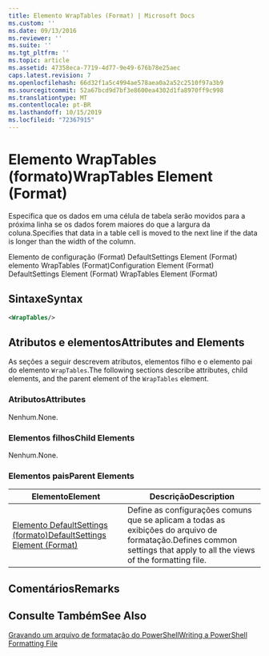 ```yaml
---
title: Elemento WrapTables (Format) | Microsoft Docs
ms.custom: ''
ms.date: 09/13/2016
ms.reviewer: ''
ms.suite: ''
ms.tgt_pltfrm: ''
ms.topic: article
ms.assetid: 47358eca-7719-4d77-9e49-676b78e25aec
caps.latest.revision: 7
ms.openlocfilehash: 66d32f1a5c4994ae578aea0a2a52c2510f97a3b9
ms.sourcegitcommit: 52a67bcd9d7bf3e8600ea4302d1fa8970ff9c998
ms.translationtype: MT
ms.contentlocale: pt-BR
ms.lasthandoff: 10/15/2019
ms.locfileid: "72367915"
---
```

# <a name="wraptables-element-format"></a><span data-ttu-id="fa06e-102">Elemento WrapTables (formato)</span><span class="sxs-lookup"><span data-stu-id="fa06e-102">WrapTables Element (Format)</span></span>

<span data-ttu-id="fa06e-103">Especifica que os dados em uma célula de tabela serão movidos para a próxima linha se os dados forem maiores do que a largura da coluna.</span><span class="sxs-lookup"><span data-stu-id="fa06e-103">Specifies that data in a table cell is moved to the next line if the data is longer than the width of the column.</span></span>

<span data-ttu-id="fa06e-104">Elemento de configuração (Format) DefaultSettings Element (Format) elemento WrapTables (Format)</span><span class="sxs-lookup"><span data-stu-id="fa06e-104">Configuration Element (Format) DefaultSettings Element (Format) WrapTables Element (Format)</span></span>

## <a name="syntax"></a><span data-ttu-id="fa06e-105">Sintaxe</span><span class="sxs-lookup"><span data-stu-id="fa06e-105">Syntax</span></span>

```xml
<WrapTables/>
```

## <a name="attributes-and-elements"></a><span data-ttu-id="fa06e-106">Atributos e elementos</span><span class="sxs-lookup"><span data-stu-id="fa06e-106">Attributes and Elements</span></span>

<span data-ttu-id="fa06e-107">As seções a seguir descrevem atributos, elementos filho e o elemento pai do elemento `WrapTables`.</span><span class="sxs-lookup"><span data-stu-id="fa06e-107">The following sections describe attributes, child elements, and the parent element of the `WrapTables` element.</span></span>

### <a name="attributes"></a><span data-ttu-id="fa06e-108">Atributos</span><span class="sxs-lookup"><span data-stu-id="fa06e-108">Attributes</span></span>

<span data-ttu-id="fa06e-109">Nenhum.</span><span class="sxs-lookup"><span data-stu-id="fa06e-109">None.</span></span>

### <a name="child-elements"></a><span data-ttu-id="fa06e-110">Elementos filhos</span><span class="sxs-lookup"><span data-stu-id="fa06e-110">Child Elements</span></span>

<span data-ttu-id="fa06e-111">Nenhum.</span><span class="sxs-lookup"><span data-stu-id="fa06e-111">None.</span></span>

### <a name="parent-elements"></a><span data-ttu-id="fa06e-112">Elementos pais</span><span class="sxs-lookup"><span data-stu-id="fa06e-112">Parent Elements</span></span>

|<span data-ttu-id="fa06e-113">Elemento</span><span class="sxs-lookup"><span data-stu-id="fa06e-113">Element</span></span>|<span data-ttu-id="fa06e-114">Descrição</span><span class="sxs-lookup"><span data-stu-id="fa06e-114">Description</span></span>|
|-------------|-----------------|
|[<span data-ttu-id="fa06e-115">Elemento DefaultSettings (formato)</span><span class="sxs-lookup"><span data-stu-id="fa06e-115">DefaultSettings Element (Format)</span></span>](./defaultsettings-element-format.md)|<span data-ttu-id="fa06e-116">Define as configurações comuns que se aplicam a todas as exibições do arquivo de formatação.</span><span class="sxs-lookup"><span data-stu-id="fa06e-116">Defines common settings that apply to all the views of the formatting file.</span></span>|

## <a name="remarks"></a><span data-ttu-id="fa06e-117">Comentários</span><span class="sxs-lookup"><span data-stu-id="fa06e-117">Remarks</span></span>

## <a name="see-also"></a><span data-ttu-id="fa06e-118">Consulte Também</span><span class="sxs-lookup"><span data-stu-id="fa06e-118">See Also</span></span>

[<span data-ttu-id="fa06e-119">Gravando um arquivo de formatação do PowerShell</span><span class="sxs-lookup"><span data-stu-id="fa06e-119">Writing a PowerShell Formatting File</span></span>](./writing-a-powershell-formatting-file.md)
